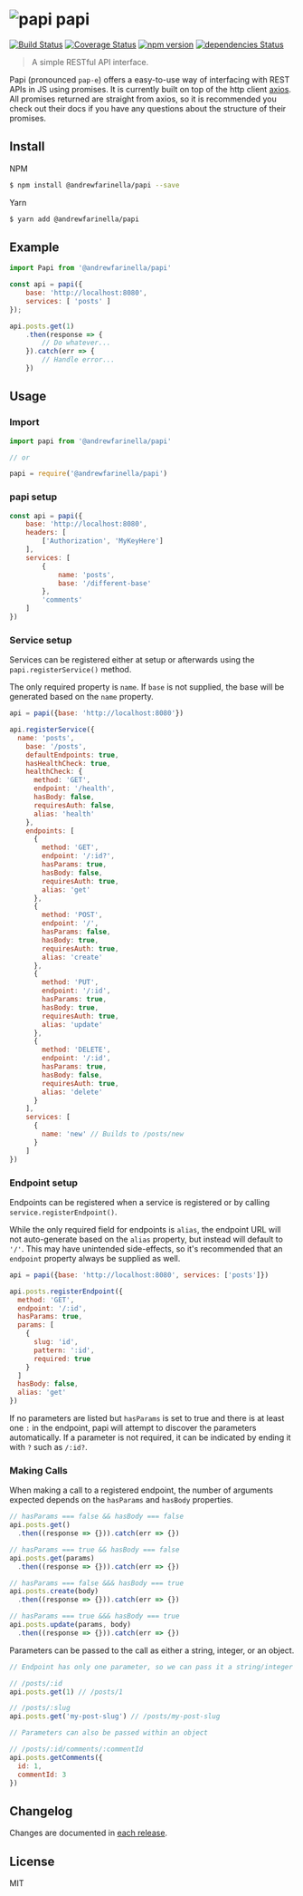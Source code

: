 # ![papi](https://s3-us-west-2.amazonaws.com/s.cdpn.io/138442/papi.png) papi
[![Build Status](https://travis-ci.org/andrewfarinella/papi.svg?branch=master)](https://travis-ci.org/andrewfarinella/papi) [![Coverage Status](https://coveralls.io/repos/github/andrewfarinella/papi/badge.svg?branch=master)](https://coveralls.io/github/andrewfarinella/papi?branch=master) [![npm version](https://badge.fury.io/js/%40andrewfarinella%2Fpapi.svg)](https://badge.fury.io/js/%40andrewfarinella%2Fpapi) [![dependencies Status](https://david-dm.org/andrewfarinella/papi/status.svg)](https://david-dm.org/andrewfarinella/papi)

> A simple RESTful API interface.

Papi (pronounced `pap-e`) offers a easy-to-use way of interfacing with REST APIs in JS using promises. It is currently built on top of the http client [axios](https://github.com/axios/axios). All promises returned are straight from axios, so it is recommended you check out their docs if you have any questions about the structure of their promises.

## Install

NPM
```bash
$ npm install @andrewfarinella/papi --save
```

Yarn
```bash
$ yarn add @andrewfarinella/papi
```

## Example

```js
import Papi from '@andrewfarinella/papi'

const api = papi({
    base: 'http://localhost:8080',
    services: [ 'posts' ]
});

api.posts.get(1)
    .then(response => {
        // Do whatever...
    }).catch(err => {
        // Handle error...
    })
```

## Usage

### Import

```js
import papi from '@andrewfarinella/papi'

// or

papi = require('@andrewfarinella/papi')
```

### papi setup

```js
const api = papi({
    base: 'http://localhost:8080',
    headers: [
        ['Authorization', 'MyKeyHere']
    ],
    services: [
        {
            name: 'posts',
            base: '/different-base'
        },
        'comments'
    ]
})
```
### Service setup
Services can be registered either at setup or afterwards using the `papi.registerService()` method.

The only required property is `name`. If `base` is not supplied, the base will be generated based on the `name` property.
```js
api = papi({base: 'http://localhost:8080'})

api.registerService({
  name: 'posts',
    base: '/posts',
    defaultEndpoints: true,
    hasHealthCheck: true,
    healthCheck: {
      method: 'GET',
      endpoint: '/health',
      hasBody: false,
      requiresAuth: false,
      alias: 'health'
    },
    endpoints: [
      {
        method: 'GET',
        endpoint: '/:id?',
        hasParams: true,
        hasBody: false,
        requiresAuth: true,
        alias: 'get'
      },
      {
        method: 'POST',
        endpoint: '/',
        hasParams: false,
        hasBody: true,
        requiresAuth: true,
        alias: 'create'
      },
      {
        method: 'PUT',
        endpoint: '/:id',
        hasParams: true,
        hasBody: true,
        requiresAuth: true,
        alias: 'update'
      },
      {
        method: 'DELETE',
        endpoint: '/:id',
        hasParams: true,
        hasBody: false,
        requiresAuth: true,
        alias: 'delete'
      }
    ],
    services: [
      {
        name: 'new' // Builds to /posts/new
      }
    ]
})
```

### Endpoint setup

Endpoints can be registered when a service is registered or by calling `service.registerEndpoint()`.

While the only required field for endpoints is `alias`, the endpoint URL will not auto-generate based on the `alias` property, but instead will default to `'/'`. This may have unintended side-effects, so it's recommended that an `endpoint` property always be supplied as well.

```js
api = papi({base: 'http://localhost:8080', services: ['posts']})

api.posts.registerEndpoint({
  method: 'GET',
  endpoint: '/:id',
  hasParams: true,
  params: [
    {
      slug: 'id',
      pattern: ':id',
      required: true
    }
  ]
  hasBody: false,
  alias: 'get'
})
```

If no parameters are listed but `hasParams` is set to true and there is at least one `:` in the endpoint, papi will attempt to discover the parameters automatically. If a parameter is not required, it can be indicated by ending it with `?` such as `/:id?`.

### Making Calls
When making a call to a registered endpoint, the number of arguments expected depends on the `hasParams` and `hasBody` properties.
```js
// hasParams === false && hasBody === false
api.posts.get()
  .then((response => {})).catch(err => {})

// hasParams === true && hasBody === false
api.posts.get(params)
  .then((response => {})).catch(err => {})

// hasParams === false &&& hasBody === true
api.posts.create(body)
  .then((response => {})).catch(err => {})

// hasParams === true &&& hasBody === true
api.posts.update(params, body)
  .then((response => {})).catch(err => {})
```

Parameters can be passed to the call as either a string, integer, or an object.
```js
// Endpoint has only one parameter, so we can pass it a string/integer

// /posts/:id
api.posts.get(1) // /posts/1

// /posts/:slug
api.posts.get('my-post-slug') // /posts/my-post-slug

// Parameters can also be passed within an object

// /posts/:id/comments/:commentId
api.posts.getComments({
  id: 1,
  commentId: 3
})
```

## Changelog
Changes are documented in [each release](https://github.com/andrewfarinella/papi/releases).

## License
MIT